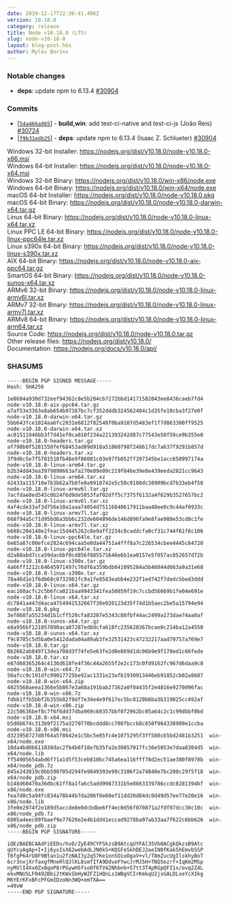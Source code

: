 ```yaml
---
date: 2019-12-17T22:36:41.496Z
version: 10.18.0
category: release
title: Node v10.18.0 (LTS)
slug: node-v10-18-0
layout: blog-post.hbs
author: Myles Borins
---
```


### Notable changes

* **deps**: update npm to 6.13.4 [#30904](https://github.com/nodejs/node/pull/30904)

### Commits

* [[`54a466a865`](https://github.com/nodejs/node/commit/54a466a865)] - **build,win**: add test-ci-native and test-ci-js (João Reis) [#30724](https://github.com/nodejs/node/pull/30724)
* [[`f9b31edb25`](https://github.com/nodejs/node/commit/f9b31edb25)] - **deps**: update npm to 6.13.4 (Isaac Z. Schlueter) [#30904](https://github.com/nodejs/node/pull/30904)

Windows 32-bit Installer: https://nodejs.org/dist/v10.18.0/node-v10.18.0-x86.msi \
Windows 64-bit Installer: https://nodejs.org/dist/v10.18.0/node-v10.18.0-x64.msi \
Windows 32-bit Binary: https://nodejs.org/dist/v10.18.0/win-x86/node.exe \
Windows 64-bit Binary: https://nodejs.org/dist/v10.18.0/win-x64/node.exe \
macOS 64-bit Installer: https://nodejs.org/dist/v10.18.0/node-v10.18.0.pkg \
macOS 64-bit Binary: https://nodejs.org/dist/v10.18.0/node-v10.18.0-darwin-x64.tar.gz \
Linux 64-bit Binary: https://nodejs.org/dist/v10.18.0/node-v10.18.0-linux-x64.tar.xz \
Linux PPC LE 64-bit Binary: https://nodejs.org/dist/v10.18.0/node-v10.18.0-linux-ppc64le.tar.xz \
Linux s390x 64-bit Binary: https://nodejs.org/dist/v10.18.0/node-v10.18.0-linux-s390x.tar.xz \
AIX 64-bit Binary: https://nodejs.org/dist/v10.18.0/node-v10.18.0-aix-ppc64.tar.gz \
SmartOS 64-bit Binary: https://nodejs.org/dist/v10.18.0/node-v10.18.0-sunos-x64.tar.xz \
ARMv6 32-bit Binary: https://nodejs.org/dist/v10.18.0/node-v10.18.0-linux-armv6l.tar.xz \
ARMv7 32-bit Binary: https://nodejs.org/dist/v10.18.0/node-v10.18.0-linux-armv7l.tar.xz \
ARMv8 64-bit Binary: https://nodejs.org/dist/v10.18.0/node-v10.18.0-linux-arm64.tar.xz \
Source Code: https://nodejs.org/dist/v10.18.0/node-v10.18.0.tar.gz \
Other release files: https://nodejs.org/dist/v10.18.0/ \
Documentation: https://nodejs.org/docs/v10.18.0/api/

### SHASUMS

```
-----BEGIN PGP SIGNED MESSAGE-----
Hash: SHA256

1e8604a930d732eef94362c8e5b204cb7272bbd14171582043ee8436caeb7fd4  node-v10.18.0-aix-ppc64.tar.gz
a7af53e3363e8ab654b97387bc7cf352dddb324562404c1d35fe10cba3f27e0f  node-v10.18.0-darwin-x64.tar.gz
5bb643fce1024aa6fc2031e6812f82548f0ba9107d5483ef1f7d863300ff9525  node-v10.18.0-darwin-x64.tar.xz
ac81511946bb3f7d41ef0ca010f234a221393242d87c77543e58f59ce9b355e0  node-v10.18.0-headers.tar.gz
af790b0f5281550fef68453ad89d918a51060798f248617dc7a637f9291b857d  node-v10.18.0-headers.tar.xz
3f9d6c5e7f5781518fb46e9f86081c03e97fb052ff397345be1acc658997174a  node-v10.18.0-linux-arm64.tar.gz
b2b34dd43ea3979890663afa270e09e09c219f046e39e8e439eeda2821cc9643  node-v10.18.0-linux-arm64.tar.xz
42433a115710e7b3b62a7b8fe0a9918742e5c50c9100dc38909bcd7b33eb4f58  node-v10.18.0-linux-armv6l.tar.gz
7acfdae8ed545c0b24f6d9de5053faf02dff5c7375f6132a4f629b3527657bc2  node-v10.18.0-linux-armv6l.tar.xz
4af4cde33af3d756e10a1aaa74054d75116840617911baa48ee0c9c44af0933c  node-v10.18.0-linux-armv7l.tar.gz
668f94a5c71d95bd6a3bb6c232de604896de146d896fa9e8fae988e53cd8c1fe  node-v10.18.0-linux-armv7l.tar.xz
b688c204140e2feac15d445262c8e9aff2234c8caddcfa0cf31c744f61f8c106  node-v10.18.0-linux-ppc64le.tar.gz
6e65a87c00efce2824c694caa5e0da44751a4fff8a7c226534cbee4445c84720  node-v10.18.0-linux-ppc64le.tar.xz
d2a80abd7cca59dac6bf0cd856f885571646e6b1ea0157e5f057ac852657d72b  node-v10.18.0-linux-s390x.tar.gz
4a66ff1212c64645971497c76df6a359bdb041095284a5b46044d663a9a31e68  node-v10.18.0-linux-s390x.tar.xz
78a46d1e1f6db68c0732981fc9a1fe8583eabb4e232f1ed742f7dedc5bed3ddd  node-v10.18.0-linux-x64.tar.gz
eac160acfc2c5b6fca021baa9943341fea50859f19c7ccbd56669b1fe04e691e  node-v10.18.0-linux-x64.tar.xz
dc7841a447d4aca4754941532667f30e920123d35f74d1b5aec2be5a15794e94  node-v10.18.0.pkg
3ef868fa55234d1b1cff520cfa83207e5343c88fbf44ac2499a173dae74aa0af  node-v10.18.0-sunos-x64.tar.gz
e8a956bf121057890aca07287ed8dcfa618fc235628367bcae0c214ba12a4550  node-v10.18.0-sunos-x64.tar.xz
f9c8785c5d5ba0e5412dada04a89ab3fe32531423c47232217aad79757a769e7  node-v10.18.0.tar.gz
0b2662ab849713dea708d3f74fe5e63fe2d0e869d1dc06b9e9f178ed1c66fede  node-v10.18.0.tar.xz
e87d68365264c4136d618fe4f36c44a2655f2e2c173c0fd9162fc967d6daa9c8  node-v10.18.0-win-x64.7z
56afcc9c191dfc99017725be92ac1331e23afb1930913446eb91852cb02a8687  node-v10.18.0-win-x64.zip
4025560aeea1366e5b867e3a68a191bab27362a0f04435f2e4816e9270096fac  node-v10.18.0-win-x86.7z
fdbb1ffb5bbf2b355b82f9df7e34e4e9f617ec5bc8120b6ba3b319025cc492af  node-v10.18.0-win-x86.zip
22c58636bef8c7f6f6dd37dba969c60357bbf8f2962bc05a64c2c1c99dbbf0bd  node-v10.18.0-x64.msi
b5d0b674c313b9f2175a3270770bcddd8cc708fbccb8c650f964338909e1ccba  node-v10.18.0-x86.msi
d323958727d8f64a5f8642e1c5bc5e85fc4e1075295f3ff580c65bd2481b3251  win-x64/node.exe
18da4bd0b611038dac2fb4b6f18e7b35fa2e30857017fc36e5053e7daa8304d5  win-x64/node.lib
ff54905654abd6f71a1d5f53ceb810bc745a6ea116fff78d2ec51ae380f8978b  win-x64/node_pdb.7z
845e243819c0bb590705d294fe9049393e99c3106f2a74840e7bc200c29f5f18  win-x64/node_pdb.zip
b148d60470a36dbc61ff8a1fa6c5add9987331b5e8663339786ccdc8281394bf  win-x86/node.exe
fea7d0c5a94fc834a78b44b7da206f0e60ef11dd20d84dc0d49d57ee77e20e16  win-x86/node.lib
3fe0e2974f2e189d5accde8e8dcbdbe6ff4ec0d56f070871a2fdf07dcc30c10c  win-x86/node_pdb.7z
6005a4eec09fbaef9e77620e2e4b1dd41eccad9278ba97ab33aa7f622c6bb626  win-x86/node_pdb.zip
-----BEGIN PGP SIGNATURE-----

iQEzBAEBCAAdFiEEDv/hvO/ZyE49CYFSkzsB9AtcqUYFAl35Vb0ACgkQkzsB9Atc
qUYcyAgAp+I+Ij6yxIsX62webAdLJN0kS+KQSFeSkhDEJ2aeIN0fKak5hEmvb5SP
T6fgP64rU8F9Btan1u2fzNAI3y2q57Ke1onSOioOgaV+vl/T8mZucUgIlskhyBoT
6cr3nxjXrfaxgfMneRlQJlKL8smfIfA9DdveFYwcJrMJ5H+TNQ5ezrf+IqKm2MSp
nyMVlI4Xx0Zx8qoP8rPGywH5fsoOf6TV42Nhbnb+S7tt3T4pRGpQFI1x/ovq2Z4L
ekxMNUSLF0492Bbi2tKWxSbHyWZFZ1HQnLs1WBgVCIrKmkqU2jsGALDLxeYcX1kg
M6YErKFxBFcPFGmIDzoNn3WQ+emTXA==
=49vW
-----END PGP SIGNATURE-----

```

